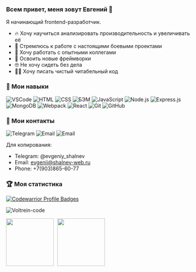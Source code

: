 ### Всем привет, меня зовут Евгений 👋

Я начинающий frontend-разработчик.
- 🔥 Хочу научиться анализировать производительность и увеличивать её
- 🎯 Стремлюсь к работе с настоящими боевыми проектами
- 🔞 Хочу работать с опытными коллегами
- 🏫 Освоить новые фреймворки
- 🤓 Не хочу сидеть без дела
- ✍🏻 Хочу писать чистый читабельный код

### 🔨 Мои навыки

![VSCode](https://img.shields.io/badge/-VSCode-1e1e1e?style=flat&logo=visual-studio-code&logoColor=007acc) ![HTML](https://img.shields.io/badge/-HTML-e39404?style=flat&logo=html%35&logoColor=#e24c25) ![CSS](https://img.shields.io/badge/-CSS-76c025?style=flat&logo=css%33&logoColor=007acc) ![БЭМ](https://img.shields.io/badge/-%D0%91%D0%AD%D0%9C-1e1e1e?style=flat) ![JavaScript](https://img.shields.io/badge/-JavaScript-e24c25?style=flat&logo=javascript&logoColor=e9d54d) ![Node.js](https://img.shields.io/badge/-Node.js-047cef?style=flat&logo=node.js&logoColor=77b062) ![Express.js](https://img.shields.io/badge/-Express.js-1e1e1e?style=flat&logo=Express&logoColor=#%2361DAFB) ![MongoDB](https://img.shields.io/badge/-MongoDB-%234ea94b?style=flat&logo=mongodb&logoColor=white) ![Webpack](https://img.shields.io/badge/-Webpack-a5d2e9?style=flat&logo=webpack&logoColor=007ACC) ![React](https://img.shields.io/badge/-React-e24c25?style=flat&logo=react&logoColor=007ACC) ![Git](https://img.shields.io/badge/-Git-047cef?style=flat&logo=Git&logoColor=#ee3c2d) ![GitHub](https://img.shields.io/badge/-GitHub-1e1e1e?style=flat&logo=GitHub&logoColor=#ffffff)

### 📶 Мои контакты

![Telegram](https://img.shields.io/badge/@evgeniy__shalnev-2CA5E0?style=for-the-badge&logo=telegram&logoColor=white) ![Email](https://img.shields.io/badge/evgenii@shalnev--web.ru-D14836?style=for-the-badge&logo=gmail&logoColor=white) ![Email](https://img.shields.io/badge/+7(903)865--60--77-blue?style=for-the-badge&logo=&logoColor=white)

Для копирования: 
- Telegram: @evgeniy_shalnev
- Email: evgenii@shalnev-web.ru
- Phone: +7(903)865-60-77

### 🏆 Моя статистика

[![Codewarrior Profile Badges](https://www.codewars.com/users/Voltrein/badges/large)](https://www.codewars.com/users/Voltrein)
<p align="left"> <img src="https://komarev.com/ghpvc/?username=Voltrein-code&label=The%20profile%20was%20viewed&color=a06ffb&style=flat" alt="Voltrein-code" /> </p>
  <div>
    <a href="https://github-readme-stats.vercel.app/api?username=Voltrein-code&hide=contribs&show_icons=true&theme=buefy">
      <img  align="left" height="130" style="margin-right: 10px" src="https://github-readme-stats.vercel.app/api?username=Voltrein-code&hide=contribs&show_icons=true&theme=buefy" />
    </a>
    <a href="https://github-readme-stats.vercel.app/api/top-langs/?username=Voltrein-code&layout=compact">
      <img align="left" height="130" src="https://github-readme-stats.vercel.app/api/top-langs/?username=Voltrein-code&layout=compact" />
    </a>
  </div>
  




